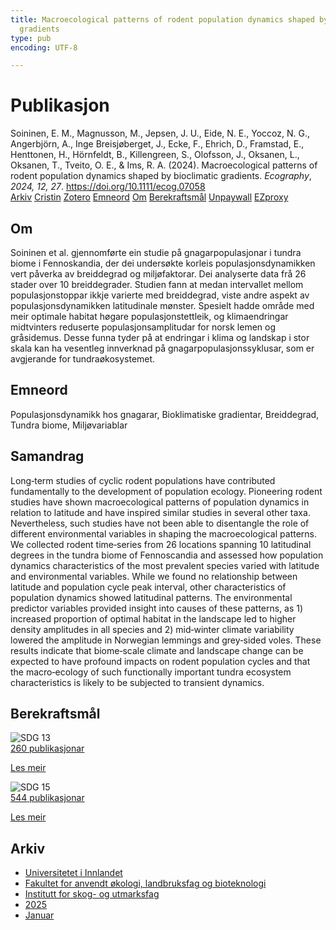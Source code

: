 ```yaml
---
title: Macroecological patterns of rodent population dynamics shaped by bioclimatic
  gradients
type: pub
encoding: UTF-8

---
```

<h1>Publikasjon</h1>
<article id="csl-bib-container-UVCUH744" class="csl-bib-container">
  <div class="csl-bib-body"> <div class="csl-entry">Soininen, E. M., Magnusson, M., Jepsen, J. U., Eide, N. E., Yoccoz, N. G., Angerbjörn, A., Inge Breisjøberget, J., Ecke, F., Ehrich, D., Framstad, E., Henttonen, H., Hörnfeldt, B., Killengreen, S., Olofsson, J., Oksanen, L., Oksanen, T., Tveito, O. E., &#38; Ims, R. A. (2024). Macroecological patterns of rodent population dynamics shaped by bioclimatic gradients. <i>Ecography</i>, <i>2024, 12, 27</i>. <a href="https://doi.org/10.1111/ecog.07058">https://doi.org/10.1111/ecog.07058</a></div> </div>
  <div class="csl-bib-buttons">
    <a href="#taxonomy-article-UVCUH744" alt="archive" class="csl-bib-button">Arkiv</a>
    <a href="https://app.cristin.no/results/show.jsf?id=2337013" alt="Cristin" class="csl-bib-button">Cristin</a>
    <a href="http://zotero.org/groups/5881554/items/UVCUH744" alt="Zotero" class="csl-bib-button">Zotero</a>
    <a href="#keywords-article-UVCUH744" alt="keywords" class="csl-bib-button">Emneord</a>
    <a href="#about-article-UVCUH744" alt="about_pub" class="csl-bib-button">Om</a>
    <a href="#sdg-article-UVCUH744" alt="sdg" class="csl-bib-button">Berekraftsmål</a>
    <a href="https://doi.org/10.1111/ecog.07058" alt="Unpaywall" class="csl-bib-button">Unpaywall</a>
    <a href="https://doi.org/10.1111/ecog.07058" alt="EZproxy" class="csl-bib-button">EZproxy</a>
  </div>
  <div id="csl-bib-meta-container-UVCUH744"></div>
</article>
<div id="csl-bib-meta-UVCUH744" class="csl-bib-meta">
  <article id="about-article-UVCUH744" class="about_pub-article">
    <h1>Om</h1>
    Soininen et al. gjennomførte ein studie på gnagarpopulasjonar i tundra biome i Fennoskandia, der dei undersøkte korleis populasjonsdynamikken vert påverka av breiddegrad og miljøfaktorar. Dei analyserte data frå 26 stader over 10 breiddegrader. Studien fann at medan intervallet mellom populasjonstoppar ikkje varierte med breiddegrad, viste andre aspekt av populasjonsdynamikken latitudinale mønster. Spesielt hadde område med meir optimale habitat høgare populasjonstettleik, og klimaendringar midtvinters reduserte populasjonsamplitudar for norsk lemen og gråsidemus. Desse funna tyder på at endringar i klima og landskap i stor skala kan ha vesentleg innverknad på gnagarpopulasjonssyklusar, som er avgjerande for tundraøkosystemet.
  </article>
  <article id="keywords-article-UVCUH744" class="keywords-article">
    <h1>Emneord</h1>
    Populasjonsdynamikk hos gnagarar, Bioklimatiske gradientar, Breiddegrad, Tundra biome, Miljøvariablar
  </article>
  <article id="abstract-article-UVCUH744" class="abstract-article">
    <h1>Samandrag</h1>
    Long‐term studies of cyclic rodent populations have contributed fundamentally to the development of population ecology. Pioneering rodent studies have shown macroecological patterns of population dynamics in relation to latitude and have inspired similar studies in several other taxa. Nevertheless, such studies have not been able to disentangle the role of different environmental variables in shaping the macroecological patterns. We collected rodent time‐series from 26 locations spanning 10 latitudinal degrees in the tundra biome of Fennoscandia and assessed how population dynamics characteristics of the most prevalent species varied with latitude and environmental variables. While we found no relationship between latitude and population cycle peak interval, other characteristics of population dynamics showed latitudinal patterns. The environmental predictor variables provided insight into causes of these patterns, as 1) increased proportion of optimal habitat in the landscape led to higher density amplitudes in all species and 2) mid‐winter climate variability lowered the amplitude in Norwegian lemmings and grey‐sided voles. These results indicate that biome‐scale climate and landscape change can be expected to have profound impacts on rodent population cycles and that the macro‐ecology of such functionally important tundra ecosystem characteristics is likely to be subjected to transient dynamics.
  </article>
  <article id="sdg-article-UVCUH744" class="sdg-article">
    <h1>Berekraftsmål</h1>
    <div class="sdg-container"><div id="sdg13" class="sdg">
        <img src="{{< params subfolder >}}images/sdg/sdg13_nn.png" class="image" alt="SDG 13">
        <div class="sdg-overlay">
          <a href="{{< params subfolder >}}nn/archive/?sdg=13#archive" class="sdg-publication-count"><span>260</span> publikasjonar</a>
          <p><a href="https://fn.no/om-fn/fns-baerekraftsmaal/stoppe-klimaendringene?lang=nno-NO" class="sdg-read-more">Les meir</a></p>
        </div>
      </div> <div id="sdg15" class="sdg">
        <img src="{{< params subfolder >}}images/sdg/sdg15_nn.png" class="image" alt="SDG 15">
        <div class="sdg-overlay">
          <a href="{{< params subfolder >}}nn/archive/?sdg=15#archive" class="sdg-publication-count"><span>544</span> publikasjonar</a>
          <p><a href="https://fn.no/om-fn/fns-baerekraftsmaal/livet-paa-land?lang=nno-NO" class="sdg-read-more">Les meir</a></p>
        </div>
      </div></div>
  </article>
  <article id="taxonomy-article-UVCUH744" class="taxonomy-article">
    <h1>Arkiv</h1>
    <ul>
      <li><a href="{{< params subfolder >}}nn/archive/?key=3DCRN523">Universitetet i Innlandet</a></li>
      <li><a href="{{< params subfolder >}}nn/archive/?key=T77LXH6D">Fakultet for anvendt økologi, landbruksfag og bioteknologi</a></li>
      <li><a href="{{< params subfolder >}}nn/archive/?key=7TRARPE3">Institutt for skog- og utmarksfag</a></li>
      <li><a href="{{< params subfolder >}}nn/archive/?key=H5L4MZHE">2025</a></li>
      <li><a href="{{< params subfolder >}}nn/archive/?key=Z4NRWY2R">Januar</a></li>
    </ul>
  </article>
</div>
